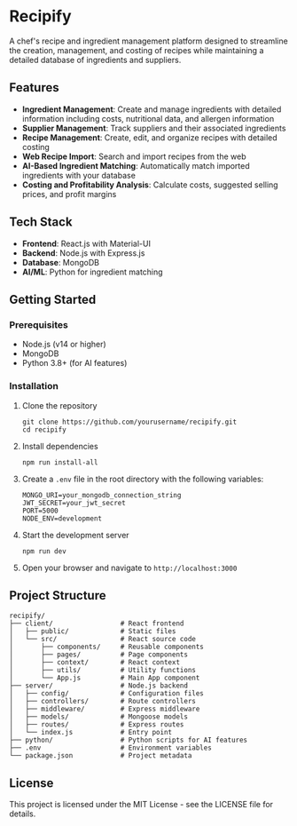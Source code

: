 # Recipify

A chef's recipe and ingredient management platform designed to streamline the creation, management, and costing of recipes while maintaining a detailed database of ingredients and suppliers.

## Features

- **Ingredient Management**: Create and manage ingredients with detailed information including costs, nutritional data, and allergen information
- **Supplier Management**: Track suppliers and their associated ingredients
- **Recipe Management**: Create, edit, and organize recipes with detailed costing
- **Web Recipe Import**: Search and import recipes from the web
- **AI-Based Ingredient Matching**: Automatically match imported ingredients with your database
- **Costing and Profitability Analysis**: Calculate costs, suggested selling prices, and profit margins

## Tech Stack

- **Frontend**: React.js with Material-UI
- **Backend**: Node.js with Express.js
- **Database**: MongoDB
- **AI/ML**: Python for ingredient matching

## Getting Started

### Prerequisites

- Node.js (v14 or higher)
- MongoDB
- Python 3.8+ (for AI features)

### Installation

1. Clone the repository
   ```
   git clone https://github.com/yourusername/recipify.git
   cd recipify
   ```

2. Install dependencies
   ```
   npm run install-all
   ```

3. Create a `.env` file in the root directory with the following variables:
   ```
   MONGO_URI=your_mongodb_connection_string
   JWT_SECRET=your_jwt_secret
   PORT=5000
   NODE_ENV=development
   ```

4. Start the development server
   ```
   npm run dev
   ```

5. Open your browser and navigate to `http://localhost:3000`

## Project Structure

```
recipify/
├── client/                 # React frontend
│   ├── public/             # Static files
│   └── src/                # React source code
│       ├── components/     # Reusable components
│       ├── pages/          # Page components
│       ├── context/        # React context
│       ├── utils/          # Utility functions
│       └── App.js          # Main App component
├── server/                 # Node.js backend
│   ├── config/             # Configuration files
│   ├── controllers/        # Route controllers
│   ├── middleware/         # Express middleware
│   ├── models/             # Mongoose models
│   ├── routes/             # Express routes
│   └── index.js            # Entry point
├── python/                 # Python scripts for AI features
├── .env                    # Environment variables
└── package.json            # Project metadata
```

## License

This project is licensed under the MIT License - see the LICENSE file for details. 